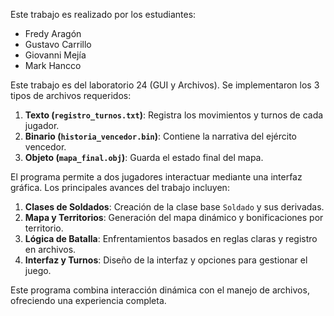 Este trabajo es realizado por los estudiantes:

- Fredy Aragón
- Gustavo Carrillo
- Giovanni Mejía
- Mark Hancco

Este trabajo es del laboratorio 24 (GUI y Archivos). Se implementaron los 3 tipos de archivos requeridos:

1. **Texto (`registro_turnos.txt`)**: Registra los movimientos y turnos de cada jugador.
2. **Binario (`historia_vencedor.bin`)**: Contiene la narrativa del ejército vencedor.
3. **Objeto (`mapa_final.obj`)**: Guarda el estado final del mapa.

El programa permite a dos jugadores interactuar mediante una interfaz gráfica. Los principales avances del trabajo incluyen:

1. **Clases de Soldados**: Creación de la clase base `Soldado` y sus derivadas.
2. **Mapa y Territorios**: Generación del mapa dinámico y bonificaciones por territorio.
3. **Lógica de Batalla**: Enfrentamientos basados en reglas claras y registro en archivos.
4. **Interfaz y Turnos**: Diseño de la interfaz y opciones para gestionar el juego.

Este programa combina interacción dinámica con el manejo de archivos, ofreciendo una experiencia completa.
